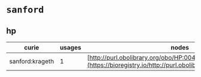 # `sanford`
## hp
| curie           |   usages | nodes                                                                                                         |
|-----------------|----------|---------------------------------------------------------------------------------------------------------------|
| sanford:krageth |        1 | [http://purl.obolibrary.org/obo/HP:0045086](https://bioregistry.io/http://purl.obolibrary.org/obo/HP:0045086) |
